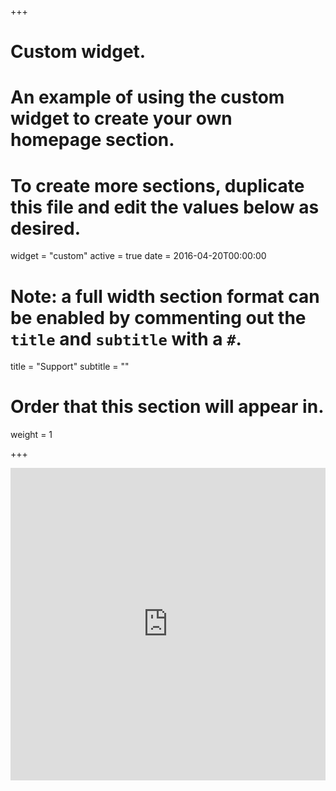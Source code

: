 +++
# Custom widget.
# An example of using the custom widget to create your own homepage section.
# To create more sections, duplicate this file and edit the values below as desired.
widget = "custom"
active = true
date = 2016-04-20T00:00:00

# Note: a full width section format can be enabled by commenting out the `title` and `subtitle` with a `#`.
title = "Support"
subtitle = ""

# Order that this section will appear in.
weight = 1

+++

<html>
<script type="text/javascript">
<!--
window.location = "http://www.concordamp.org"
//-->
</script>
<iframe src="http://www.concordamp.org" width="100%" height="500" frameborder="0" marginheight="0" marginwidth="0">Loading...</iframe></html>
